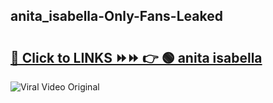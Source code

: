 
 ## anita_isabella-Only-Fans-Leaked

# <h2><a href="https://clipsfans.com/anita_isabella&ref=git">🔗 Click to LINKS ⏩⏩ 👉 🟢 anita isabella </a></h2>

<a href="https://clipsfans.com/anita_isabella&ref=git" rel="nofollow" data-target="animated-image.originalLink"><img src="https://i.ibb.co.com/xMMVF88/686577567.gif" alt="Viral Video Original" style="max-width: 100%; display: inline-block;" data-target="animated-image.originalImage"></a>
